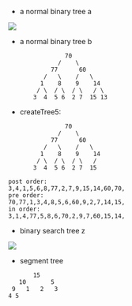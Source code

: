 

- a normal binary tree a

![](https://upload.wikimedia.org/wikipedia/commons/thumb/f/f7/Binary_tree.svg/192px-Binary_tree.svg.png)

- a normal binary tree b

```
                70
              /    \
            77      60
          /   \    /   \
         1    8    9    14
        / \  / \  / \   / \
       3  4  5 6  2 7  15 13

```

- createTree5:

```
                70
              /    \
            77      60
          /   \    /   \
         1    8    9    14
        / \  / \  / \   /
       3  4  5 6  2 7  15

post order:
3,4,1,5,6,8,77,2,7,9,15,14,60,70,
pre order:
70,77,1,3,4,8,5,6,60,9,2,7,14,15,
in order:
3,1,4,77,5,8,6,70,2,9,7,60,15,14,
```

- binary search tree z

![](https://austingwalters.com/wp-content/uploads/2014/10/binary-tree-1-1024x763.png)

- segment tree

```
       15
   10       5
 9   1   2   3
4 5   
```